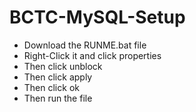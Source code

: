 # BCTC-MySQL-Setup
* Download the RUNME.bat file<br>
* Right-Click it and click properties<br>
* Then click unblock<br>
* Then click apply<br>
* Then click ok<br>
* Then run the file
